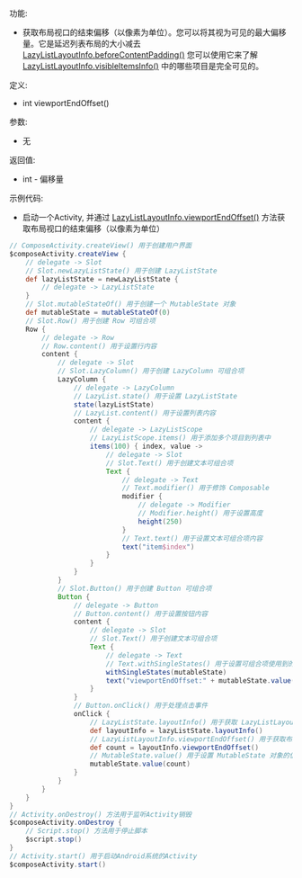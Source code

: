 功能:

+ 获取布局视口的结束偏移（以像素为单位）。您可以将其视为可见的最大偏移量。它是延迟列表布局的大小减去
  [LazyListLayoutInfo.beforeContentPadding()](/API/UI/Compose/State/LazyListState/LazyListLayoutInfo/README.md?id=beforeContentPadding)
  您可以使用它来了解 [LazyListLayoutInfo.visibleItemsInfo()](/API/UI/Compose/State/LazyListState/LazyListLayoutInfo/README.md?id=visibleItemsInfo)
  中的哪些项目是完全可见的。

定义:

+ int viewportEndOffset()

参数:

+ 无

返回值:

+ int - 偏移量

示例代码:

+ 启动一个Activity,
  并通过 [LazyListLayoutInfo.viewportEndOffset()](/API/UI/Compose/State/LazyListState/LazyListLayoutInfo/README.md?id=viewportEndOffset)
  方法获取布局视口的结束偏移（以像素为单位）

```groovy
// ComposeActivity.createView() 用于创建用户界面
$composeActivity.createView {
    // delegate -> Slot
    // Slot.newLazyListState() 用于创建 LazyListState
    def lazyListState = newLazyListState {
        // delegate -> LazyListState
    }
    // Slot.mutableStateOf() 用于创建一个 MutableState 对象
    def mutableState = mutableStateOf(0)
    // Slot.Row() 用于创建 Row 可组合项
    Row {
        // delegate -> Row
        // Row.content() 用于设置行内容
        content {
            // delegate -> Slot
            // Slot.LazyColumn() 用于创建 LazyColumn 可组合项
            LazyColumn {
                // delegate -> LazyColumn
                // LazyList.state() 用于设置 LazyListState
                state(lazyListState)
                // LazyList.content() 用于设置列表内容
                content {
                    // delegate -> LazyListScope
                    // LazyListScope.items() 用于添加多个项目到列表中
                    items(100) { index, value ->
                        // delegate -> Slot
                        // Slot.Text() 用于创建文本可组合项
                        Text {
                            // delegate -> Text
                            // Text.modifier() 用于修饰 Composable
                            modifier {
                                // delegate -> Modifier
                                // Modifier.height() 用于设置高度
                                height(250)
                            }
                            // Text.text() 用于设置文本可组合项内容
                            text("item$index")
                        }
                    }
                }
            }
            // Slot.Button() 用于创建 Button 可组合项
            Button {
                // delegate -> Button
                // Button.content() 用于设置按钮内容
                content {
                    // delegate -> Slot
                    // Slot.Text() 用于创建文本可组合项
                    Text {
                        // delegate -> Text
                        // Text.withSingleStates() 用于设置可组合项使用到的所有 SingleState
                        withSingleStates(mutableState)
                        text("viewportEndOffset:" + mutableState.value())
                    }
                }
                // Button.onClick() 用于处理点击事件
                onClick {
                    // LazyListState.layoutInfo() 用于获取 LazyListLayoutInfo 对象
                    def layoutInfo = lazyListState.layoutInfo()
                    // LazyListLayoutInfo.viewportEndOffset() 用于获取布局视口的结束偏移（以像素为单位）。
                    def count = layoutInfo.viewportEndOffset()
                    // MutableState.value() 用于设置 MutableState 对象的值.
                    mutableState.value(count)
                }
            }
        }
    }
}
// Activity.onDestroy() 方法用于监听Activity销毁
$composeActivity.onDestroy {
    // Script.stop() 方法用于停止脚本
    $script.stop()
}
// Activity.start() 用于启动Android系统的Activity
$composeActivity.start()
```